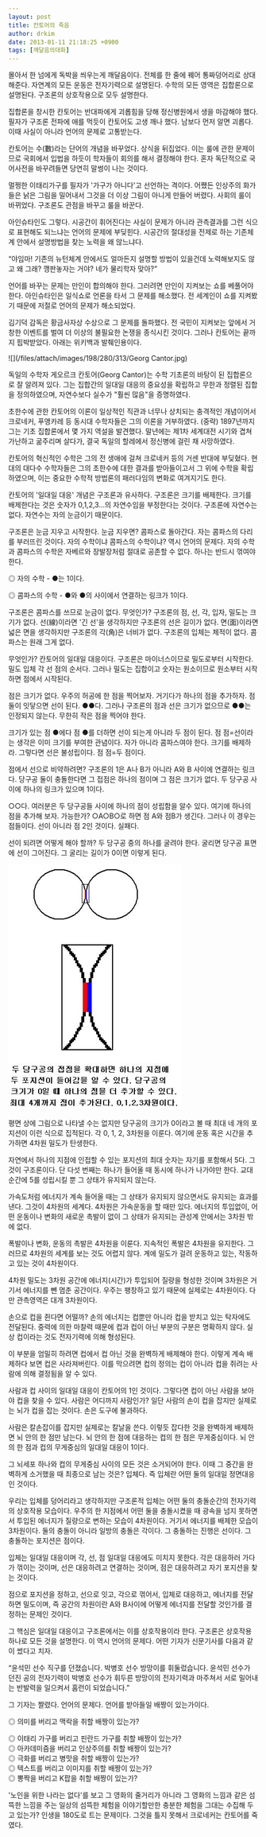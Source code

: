 ```yaml
---
layout: post
title: 칸토어의 죽음
author: drkim
date: 2013-01-11 21:18:25 +0900
tags: [깨달음의대화]
---
```

 몰아서 한 넘에게 독박을 씌우는게 깨달음이다. 전체를 한 줄에 꿰어 통짜덩어리로 상대해준다. 자연계의 모든 운동은 전자기력으로 설명된다. 수학의 모든 영역은 집합론으로 설명된다. 구조론의 상호작용으로 모두 설명한다. 

 집합론을 창시한 칸토어는 반대파에게 괴롭힘을 당해 정신병원에서 생을 마감해야 했다. 필자가 구조론 전파에 애를 먹듯이 칸토어도 고생 깨나 했다. 남보다 먼저 알면 괴롭다. 이때 사실이 아니라 언어의 문제로 고통받는다. 

 칸토어는 수(數)라는 단어의 개념을 바꾸었다. 상식을 뒤집었다. 이는 룰에 관한 문제이므로 국회에서 입법을 하듯이 학자들이 회의를 해서 결정해야 한다. 혼자 독단적으로 국어사전을 바꾸려들면 당연히 말썽이 나는 것이다. 

 멀쩡한 이태리가구를 필자가 '가구가 아니다'고 선언하는 격이다. 어쨌든 인상주의 화가들은 낡은 그림을 밀어내서 그것을 더 이상 그림이 아니게 만들어 버렸다. 사회의 룰이 바뀌었다. 구조론도 관점을 바꾸고 룰을 바꾼다. 

 아인슈타인도 그렇다. 시공간이 휘어진다는 사실이 문제가 아니라 관측결과를 그런 식으로 표현해도 되느냐는 언어의 문제에 부딪힌다. 시공간의 절대성을 전제로 하는 기존체계 안에서 설명방법을 찾는 노력을 왜 않느냐다. 

 “야임마! 기존의 뉴턴체계 안에서도 얼마든지 설명할 방법이 있을건데 노력해보지도 않고 왜 그래? 깽판놓자는 거야? 네가 물리학자 맞아?” 

 언어를 바꾸는 문제는 만인이 합의해야 한다. 그러려면 만인이 지켜보는 쇼를 베풀어야 한다. 아인슈타인은 일식쇼로 언론을 타서 그 문제를 해소했다. 전 세계인이 쇼를 지켜봤기 때문에 저절로 언어의 문제가 해소되었다. 

 김기덕 감독은 황금사자상 수상으로 그 문제를 돌파했다. 전 국민이 지켜보는 앞에서 거창한 이벤트를 벌여 더 이상의 불필요한 논쟁을 종식시킨 것이다. 그러나 칸토어는 끝까지 핍박받았다. 아래는 위키백과 발췌인용이다. 



 
![](/files/attach/images/198/280/313/Georg Cantor.jpg) 

 독일의 수학자 게오르크 칸토어(Georg Cantor)는 수학 기초론의 바탕이 된 집합론으로 잘 알려져 있다. 그는 집합간의 일대일 대응의 중요성을 확립하고 무한과 정렬된 집합을 정의하였으며, 자연수보다 실수가 "훨씬 많음"을 증명하였다. 

 초한수에 관한 칸토어의 이론이 일상적인 직관과 너무나 상치되는 충격적인 개념이어서 크로네커, 푸앵카레 등 동시대 수학자들은 그의 이론을 거부하였다. (중략) 1897년까지 그는 기초 집합론에서 몇 가지 역설을 발견했다. 말년에는 제1차 세계대전 시기와 겹쳐 가난하고 굶주리며 살다가, 결국 독일의 할레에서 정신병에 걸린 채 사망하였다. 

 칸토어의 혁신적인 수학은 그의 전 생애에 걸쳐 크로네커 등의 거센 반대에 부딪혔다. 현대의 대다수 수학자들은 그의 초한수에 대한 결과를 받아들이고서 그 위에 수학을 확립하였으며, 이는 중요한 수학적 방법론의 패러다임의 변화로 여겨지기도 한다. 

 칸토어의 '일대일 대응' 개념은 구조론과 유사하다. 구조론은 크기를 배제한다. 크기를 배제한다는 것은 숫자가 0,1,2,3...의 자연수임을 부정한다는 것이다. 구조론에 자연수는 없다. 자연수는 자의 눈금이기 때문이다. 

 구조론은 눈금 지우고 시작한다. 눈금 지우면? 콤파스로 돌아간다. 자는 콤파스의 다리를 부러뜨린 것이다. 자의 수학이냐 콤파스의 수학이냐? 역시 언어의 문제다. 자의 수학과 콤파스의 수학은 자베르와 장발장처럼 절대로 공존할 수 없다. 하나는 반드시 꺾여야 한다. 

 ◎ 자의 수학 - ●는 1이다.

    
◎ 콤파스의 수학 - ●와 ●의 사이에서 연결하는 링크가 1이다. 

 구조론은 콤파스를 쓰므로 눈금이 없다. 무엇인가? 구조론의 점, 선, 각, 입자, 밀도는 크기가 없다. 선(線)이라면 '긴 선'을 생각하지만 구조론의 선은 길이가 없다. 면(面)이라면 넓은 면을 생각하지만 구조론의 각(角)은 너비가 없다. 구조론의 입체는 체적이 없다. 콤파스는 원래 그게 없다. 

 무엇인가? 칸토어의 일대일 대응이다. 구조론은 마이너스이므로 밀도로부터 시작한다. 밀도 입체 각 선 점의 순서다. 그러나 밀도는 집합이고 숫자는 원소이므로 원소부터 시작하면 점에서 시작된다. 

 점은 크기가 없다. 우주의 허공에 한 점을 찍어보자. 거기다가 하나의 점을 추가하자. 점 둘이 잇닿으면 선이 된다. ●●다. 그러나 구조론의 점과 선은 크기가 없으므로 ●●는 인정되지 않는다. 무한히 작은 점을 찍어야 한다. 

 크기가 있는 점 ●에다 점 ●를 더하면 선이 되는게 아니라 두 점이 된다. 점 점=선이라는 생각은 이미 크기를 부여한 관념이다. 자가 아니라 콤파스여야 한다. 크기를 배제하라. 그렇다면 선은 불성립이다. 점 점=두 점이다. 

 점에서 선으로 비약하려면? 구조론의 1은 A나 B가 아니라 A와 B 사이에 연결하는 링크다. 당구공 둘이 충돌한다면 그 접점은 하나의 점이며 그 점은 크기가 없다. 두 당구공 사이에 하나의 링크가 있으며 1이다. 

 ○○다. 여러분은 두 당구공들 사이에 하나의 점이 성립함을 알수 있다. 여기에 하나의 점을 추가해 보자. 가능한가? ○A○B○로 하면 점 A와 점B가 생긴다. 그러나 이 경우는 점들이다. 선이 아니라 점 2인 것이다. 실패다. 

 선이 되려면 어떻게 해야 할까? 두 당구공 중의 하나를 굴려야 한다. 굴리면 당구공 표면에 선이 그어진다. 그 굴리는 길이가 0이면 이렇게 된다. 



 
![](/files/attach/images/198/280/313/12121.JPG) 

 평면 상에 그림으로 나타낼 수는 없지만 당구공의 크기가 0이라고 볼 때 최대 네 개의 포지션이 이런 식으로 집적된다. 각 0, 1, 2, 3차원을 이룬다. 여기에 운동 혹은 시간을 추가하면 4차원 밀도가 탄생한다. 

 자연에서 하나의 지점에 인접할 수 있는 포지션의 최대 숫자는 자기를 포함해서 5다. 그것이 구조론이다. 단 다섯 번째는 하나가 들어올 때 동시에 하나가 나가야만 한다. 교대순간에 5를 성립시킬 뿐 그 상태가 유지되지 않는다. 

 가속도처럼 에너지가 계속 들어올 때는 그 상태가 유지되지 않으면서도 유지되는 효과를 낸다. 그것이 4차원의 세계다. 4차원은 가속운동을 할 때만 있다. 에너지의 투입없이, 어떤 운동이나 변화의 새로운 촉발이 없이 그 상태가 유지되는 관성계 안에서는 3차원 밖에 없다. 

 폭발이나 변화, 운동의 촉발은 4차원을 이룬다. 지속적인 폭발은 4차원을 유지한다. 그러므로 4차원의 세계를 보는 것도 어렵지 않다. 계에 밀도가 걸려 운동하고 있는, 작동하고 있는 것이 4차원이다. 

 4차원 밀도는 3차원 공간에 에너지(시간)가 투입되어 질량을 형성한 것이며 3차원은 거기서 에너지를 뺀 멈춘 공간이다. 우주는 팽창하고 있기 때문에 실제로는 4차원이다. 다만 관측영역은 대개 3차원이다. 

 손으로 컵을 쥔다면 어떨까? 손의 에너지는 컵뿐만 아니라 컵을 받치고 있는 탁자에도 전달된다. 중력에 의한 마찰력 때문에 컵과 컵이 아닌 부분의 구분은 명확하지 않다. 실상 컵이라는 것도 전자기력에 의해 형성된다. 

 이 부분을 엄밀히 하려면 컵에서 컵 아닌 것을 완벽하게 배제해야 한다. 이렇게 계속 배제하다 보면 컵은 사라져버린다. 이를 막으려면 컵의 정의는 컵이 아니라 컵을 쥐려는 사람에 의해 결정됨을 알 수 있다. 

 사람과 컵 사이의 일대일 대응이 칸토어의 1인 것이다. 그렇다면 컵이 아닌 사람을 보아야 컵을 찾을 수 있다. 사람은 어디까지 사람인가? 일단 사람의 손이 컵을 잡지만 실제로는 뇌가 컵을 잡는 것이다. 손은 도구에 불과하다. 

 사람은 칼손잡이를 잡지만 실제로는 칼날을 쓴다. 이렇듯 잡다한 것을 완벽하게 배제하면 뇌 안의 한 점만 남는다. 뇌 안의 한 점에 대응하는 컵의 한 점은 무게중심이다. 뇌 안의 한 점과 컵의 무게중심의 일대일 대응이 1이다. 

 그 뇌세포 하나와 컵의 무게중심 사이의 모든 것은 소거되어야 한다. 이때 그 중간을 완벽하게 소거했을 때 최종으로 남는 것은? 입체다. 즉 입체란 어떤 둘의 일대일 정면대응인 것이다. 

 우리는 입체를 덩어리라고 생각하지만 구조론적 입체는 어떤 둘의 충돌순간의 전자기력의 상호작용 모습이다. 우주의 한 지점에서 어떤 둘을 충돌시켰을 때 광속을 넘지 못하면서 투입된 에너지가 질량으로 변하는 모습이 4차원이다. 거기서 에너지를 배제한 모습이 3차원이다. 둘의 충돌이 아니라 일방의 충돌은 각이다. 그 충돌하는 진행은 선이다. 그 충돌하는 포지션은 점이다. 

 입체는 일대일 대응이며 각, 선, 점 일대일 대응에도 미치지 못한다. 각은 대응하러 가다가 꺾이는 것이며, 선은 대응하려고 연결하는 것이며, 점은 대응하려고 자기 포지션을 찾는 것이다. 

 점으로 포지션을 정하고, 선으로 잇고, 각으로 꺾어서, 입체로 대응하고, 에너지를 전달하면 밀도이며, 즉 공간의 차원이란 A와 B사이에 어떻게 에너지를 전달할 것인가를 결정하는 문제인 것이다. 

 그 핵심은 일대일 대응이고 구조론에서는 이를 상호작용이라 한다. 구조론은 상호작용 하나로 모든 것을 설명한다. 이 역시 언어의 문제다. 어떤 기자가 신문기사를 다음과 같이 썼다고 치자. 

 “윤석민 선수 직구를 던졌습니다. 박병호 선수 방망이를 휘둘렀습니다. 윤석민 선수가 던진 공의 전자기력이 박병호 선수가 휘두른 방망이의 전자기력과 마주쳐서 서로 밀어내는 반발력을 일으켜서 홈런이 되었습니다.” 

 그 기자는 짤렸다. 언어의 문제다. 언어를 받아들일 배짱이 있는가이다. 

 ◎ 의미를 버리고 맥락을 취할 배짱이 있는가?

    
◎ 이태리 가구를 버리고 핀란드 가구를 취할 배짱이 있는가?    
◎ 아카데미즘을 버리고 인상주의를 취할 배짱이 있는가?    
◎ 극화를 버리고 병맛을 취할 배짱이 있는가?    
◎ 텍스트를 버리고 이미지를 취할 배짱이 있는가?    
◎ 뽕짝을 버리고 K팝을 취할 배짱이 있는가? 

 '노인을 위한 나라는 없다'를 보고 그 영화의 줄거리가 아니라 그 영화의 느낌과 같은 섬뜩한 느낌을 주는 일상의 섬뜩한 체험을 이야기할만한 충분한 체험을 그대는 수집해 두고 있는가? 인생을 180도로 트는 문제이다. 그것을 틀지 못해서 크로네커는 칸토어를 죽였다.